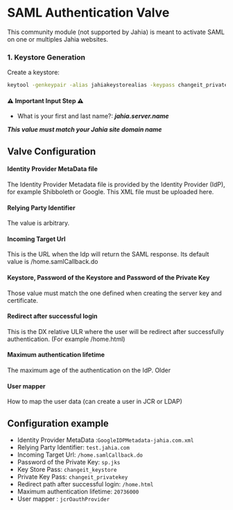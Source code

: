 # SAML Authentication Valve
This community module (not supported by Jahia) is meant to activate SAML on one or multiples Jahia websites.


### 1. Keystore Generation

Create a keystore: 
```sh
keytool -genkeypair -alias jahiakeystorealias -keypass changeit_privatekey -keystore sp.jks -storepass changeit_keystore -keyalg RSA -keysize 2048 -validity 3650
```

#### :warning: Important Input Step :warning:
- What is your first and last name?: ***jahia.server.name***

***This value must match your Jahia site domain name***

## Valve Configuration

#### Identity Provider MetaData file
The Identity Provider Metadata file is provided by the Identity Provider (IdP), for example Shibboleth or Google. This XML file must be uploaded here.

#### Relying Party Identifier
The value is arbitrary.

#### Incoming Target Url
This is the URL when the Idp will return the SAML response. Its default value is /home.samlCallback.do

#### Keystore, Password of the Keystore and Password of the Private Key
Those value must match the one defined when creating the server key and certificate.

#### Redirect after successful login
This is the DX relative ULR where the user will be redirect after successfully authentication. (For example /home.html)

#### Maximum authentication lifetime
The maximum age of the authentication on the IdP. Older 

#### User mapper
How to map the user data (can create a user in JCR or LDAP)

## Configuration example

- Identity Provider MetaData :`GoogleIDPMetadata-jahia.com.xml`
- Relying Party Identifier: `test.jahia.com`
- Incoming Target Url: `/home.samlCallback.do`
- Password of the Private Key: `sp.jks`
- Key Store Pass: `changeit_keystore`
- Private Key Pass: `changeit_privatekey`
- Redirect path after successful login: `/home.html`
- Maximum authentication lifetime: `20736000`
- User mapper : `jcrOauthProvider`
